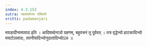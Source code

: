 ```yaml
---
index: 4.3.153
sutra: जातरूपेभ्यः परिमाणे
vritti: padamanjari
---
```


 मयडादीनामपवाद इति । आदिशब्देनाञो ग्रहणम्, बहुवचनं तु पूर्ववत् । तत्र वृद्धेभ्यो हाटकादिभ्यो मयटोऽपवादः, तपनीयादिभ्योनुदातादिभ्योऽञः ॥